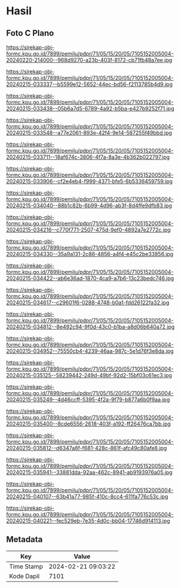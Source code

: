 # Hasil

## Foto C Plano

https://sirekap-obj-formc.kpu.go.id/7899/pemilu/pdpr/71/05/15/20/05/7105152005004-20240220-214000--968d9270-a23b-403f-8172-cb71fb48a7ee.jpg

https://sirekap-obj-formc.kpu.go.id/7899/pemilu/pdpr/71/05/15/20/05/7105152005004-20240215-033337--b5599e12-5652-44ec-bd56-f2113785b4d9.jpg

https://sirekap-obj-formc.kpu.go.id/7899/pemilu/pdpr/71/05/15/20/05/7105152005004-20240215-033438--05b6a7d5-6789-4a92-b5ba-e427b9252f71.jpg

https://sirekap-obj-formc.kpu.go.id/7899/pemilu/pdpr/71/05/15/20/05/7105152005004-20240215-033548--a77e2061-893e-42f4-9e14-587255f49bbd.jpg

https://sirekap-obj-formc.kpu.go.id/7899/pemilu/pdpr/71/05/15/20/05/7105152005004-20240215-033711--18af674c-3806-4f7a-8a3e-4b362b022797.jpg

https://sirekap-obj-formc.kpu.go.id/7899/pemilu/pdpr/71/05/15/20/05/7105152005004-20240215-033906--cf2e4eb4-f999-4371-bfe5-6b5336459759.jpg

https://sirekap-obj-formc.kpu.go.id/7899/pemilu/pdpr/71/05/15/20/05/7105152005004-20240215-034040--88b1c82b-6b99-4d96-ab3f-8d4ffe9dfb83.jpg

https://sirekap-obj-formc.kpu.go.id/7899/pemilu/pdpr/71/05/15/20/05/7105152005004-20240215-034216--c770f771-2507-475d-9ef0-4892a7e2772c.jpg

https://sirekap-obj-formc.kpu.go.id/7899/pemilu/pdpr/71/05/15/20/05/7105152005004-20240215-034330--35a9a131-2c86-4856-a4f4-e45c2be33856.jpg

https://sirekap-obj-formc.kpu.go.id/7899/pemilu/pdpr/71/05/15/20/05/7105152005004-20240215-034422--ab6e36ad-1870-4ca9-a7b6-13c23bedc746.jpg

https://sirekap-obj-formc.kpu.go.id/7899/pemilu/pdpr/71/05/15/20/05/7105152005004-20240215-034617--c29601f6-0288-4748-b0a1-fdd26122fa32.jpg

https://sirekap-obj-formc.kpu.go.id/7899/pemilu/pdpr/71/05/15/20/05/7105152005004-20240215-034812--8e492c94-9f0d-43c0-b1ba-a8d06b640a72.jpg

https://sirekap-obj-formc.kpu.go.id/7899/pemilu/pdpr/71/05/15/20/05/7105152005004-20240215-034952--75550cb4-4239-46aa-987c-5e1d76f3e8da.jpg

https://sirekap-obj-formc.kpu.go.id/7899/pemilu/pdpr/71/05/15/20/05/7105152005004-20240215-035125--58239442-249d-49bf-92d2-15bf03c61ec3.jpg

https://sirekap-obj-formc.kpu.go.id/7899/pemilu/pdpr/71/05/15/20/05/7105152005004-20240215-035249--4d46ccff-5395-4f2a-9f79-b877a6b0f9aa.jpg

https://sirekap-obj-formc.kpu.go.id/7899/pemilu/pdpr/71/05/15/20/05/7105152005004-20240215-035400--8cde6556-2618-403f-a192-ff26476ca7bb.jpg

https://sirekap-obj-formc.kpu.go.id/7899/pemilu/pdpr/71/05/15/20/05/7105152005004-20240215-035812--d6347a6f-f681-428c-861f-afc49c80afe8.jpg

https://sirekap-obj-formc.kpu.go.id/7899/pemilu/pdpr/71/05/15/20/05/7105152005004-20240215-035941--33881dda-92aa-462c-8941-ab9193976a05.jpg

https://sirekap-obj-formc.kpu.go.id/7899/pemilu/pdpr/71/05/15/20/05/7105152005004-20240215-040107--63b41a77-985f-410c-8cc4-611fa776c53c.jpg

https://sirekap-obj-formc.kpu.go.id/7899/pemilu/pdpr/71/05/15/20/05/7105152005004-20240215-040221--fec529eb-7e35-4d0c-bb04-17746d914113.jpg


## Metadata

| Key        | Value               |
| ---------- | ------------------- |
| Time Stamp | 2024-02-21 09:03:22 |
| Kode Dapil | 7101                |



